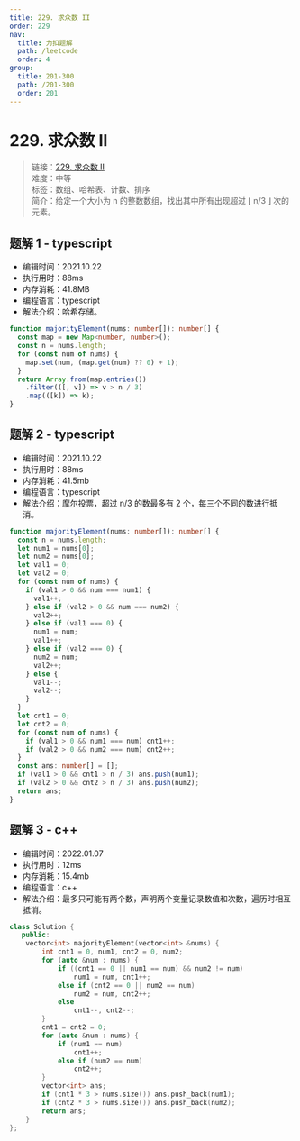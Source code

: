 ```yaml
---
title: 229. 求众数 II
order: 229
nav:
  title: 力扣题解
  path: /leetcode
  order: 4
group:
  title: 201-300
  path: /201-300
  order: 201
---
```


# 229. 求众数 II

> 链接：[229. 求众数 II](https://leetcode-cn.com/problems/majority-element-ii/)  
> 难度：中等  
> 标签：数组、哈希表、计数、排序  
> 简介：给定一个大小为 n 的整数数组，找出其中所有出现超过 ⌊ n/3 ⌋ 次的元素。

## 题解 1 - typescript

- 编辑时间：2021.10.22
- 执行用时：88ms
- 内存消耗：41.8MB
- 编程语言：typescript
- 解法介绍：哈希存储。

```typescript
function majorityElement(nums: number[]): number[] {
  const map = new Map<number, number>();
  const n = nums.length;
  for (const num of nums) {
    map.set(num, (map.get(num) ?? 0) + 1);
  }
  return Array.from(map.entries())
    .filter(([, v]) => v > n / 3)
    .map(([k]) => k);
}
```

## 题解 2 - typescript

- 编辑时间：2021.10.22
- 执行用时：88ms
- 内存消耗：41.5mb
- 编程语言：typescript
- 解法介绍：摩尔投票，超过 n/3 的数最多有 2 个，每三个不同的数进行抵消。

```typescript
function majorityElement(nums: number[]): number[] {
  const n = nums.length;
  let num1 = nums[0];
  let num2 = nums[0];
  let val1 = 0;
  let val2 = 0;
  for (const num of nums) {
    if (val1 > 0 && num === num1) {
      val1++;
    } else if (val2 > 0 && num === num2) {
      val2++;
    } else if (val1 === 0) {
      num1 = num;
      val1++;
    } else if (val2 === 0) {
      num2 = num;
      val2++;
    } else {
      val1--;
      val2--;
    }
  }
  let cnt1 = 0;
  let cnt2 = 0;
  for (const num of nums) {
    if (val1 > 0 && num1 === num) cnt1++;
    if (val2 > 0 && num2 === num) cnt2++;
  }
  const ans: number[] = [];
  if (val1 > 0 && cnt1 > n / 3) ans.push(num1);
  if (val2 > 0 && cnt2 > n / 3) ans.push(num2);
  return ans;
}
```

## 题解 3 - c++

- 编辑时间：2022.01.07
- 执行用时：12ms
- 内存消耗：15.4mb
- 编程语言：c++
- 解法介绍：最多只可能有两个数，声明两个变量记录数值和次数，遍历时相互抵消。

```cpp
class Solution {
   public:
    vector<int> majorityElement(vector<int> &nums) {
        int cnt1 = 0, num1, cnt2 = 0, num2;
        for (auto &num : nums) {
            if ((cnt1 == 0 || num1 == num) && num2 != num)
                num1 = num, cnt1++;
            else if (cnt2 == 0 || num2 == num)
                num2 = num, cnt2++;
            else
                cnt1--, cnt2--;
        }
        cnt1 = cnt2 = 0;
        for (auto &num : nums) {
            if (num1 == num)
                cnt1++;
            else if (num2 == num)
                cnt2++;
        }
        vector<int> ans;
        if (cnt1 * 3 > nums.size()) ans.push_back(num1);
        if (cnt2 * 3 > nums.size()) ans.push_back(num2);
        return ans;
    }
};
```
